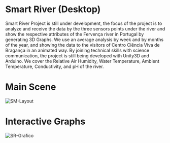 # Smart River (Desktop)

Smart River Project is still under development, the focus of the project is to analyze and receive the data by the three sensors points under the river and show the respective attributes of the Fervença river in Portugal by generating 3D Graphs. We use an average analysis by week and by months of the year, and showing the data to the visitors of Centro Ciência Viva de Bragança in an animated way. By joining technical skills with science communication, the project is still being developed with Unity3D and Arduino. We cover the Relative Air Humidity, Water Temperature, Ambient Temperature, Conductivity, and pH of the river.

# Main Scene
![SM-Layout](https://user-images.githubusercontent.com/21102697/91755067-69d57100-ebc2-11ea-8f68-32f897bc60a1.png)

# Interactive Graphs
![SR-Grafico](https://user-images.githubusercontent.com/21102697/91755063-693cda80-ebc2-11ea-9b01-fb2e45c359ba.png)

